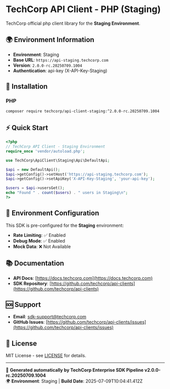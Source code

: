 # TechCorp API Client - PHP (Staging)

TechCorp official php client library for the **Staging Environment**.

## 🌍 Environment Information

- **Environment**: Staging
- **Base URL**: `https://api-staging.techcorp.com`
- **Version**: `2.0.0-rc.20250709.1004`
- **Authentication**: api-key (X-API-Key-Staging)

## 🚀 Installation

### PHP

```bash
composer require techcorp/api-client-staging:^2.0.0-rc.20250709.1004
```

## ⚡ Quick Start

```php
<?php
// TechCorp API Client - Staging Environment
require_once 'vendor/autoload.php';

use TechCorp\ApiClient\Staging\Api\DefaultApi;

$api = new DefaultApi();
$api->getConfig()->setHost('https://api-staging.techcorp.com');
$api->getConfig()->setApiKey('X-API-Key-Staging', 'your-api-key');

$users = $api->usersGet();
echo "Found " . count($users) . " users in Staging\n";
?>
```

## 🔧 Environment Configuration

This SDK is pre-configured for the **Staging** environment:

- **Rate Limiting**: ✅ Enabled
- **Debug Mode**: ✅ Enabled  
- **Mock Data**: ❌ Not Available

## 📚 Documentation

- **API Docs**: [https://docs.techcorp.com](https://docs.techcorp.com)
- **SDK Repository**: [https://github.com/techcorp/api-clients](https://github.com/techcorp/api-clients)

## 🆘 Support

- **Email**: [sdk-support@techcorp.com](mailto:sdk-support@techcorp.com)
- **GitHub Issues**: [https://github.com/techcorp/api-clients/issues](https://github.com/techcorp/api-clients/issues)

## 📄 License

MIT License - see [LICENSE](https://opensource.org/licenses/MIT) for details.

---
🤖 **Generated automatically by TechCorp Enterprise SDK Pipeline v2.0.0-rc.20250709.1004**  
🌍 **Environment**: Staging | **Build Date**: 2025-07-09T10:04:41.412Z
